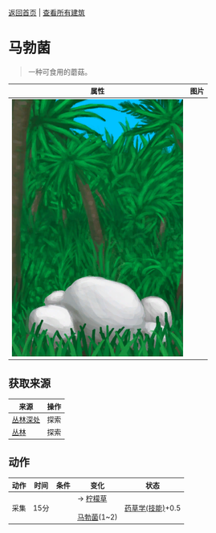 [返回首页](index.md)   |  [查看所有建筑](building.md)
# 马勃菌  
> 一种可食用的蘑菇。  
  
  属性  |   图片   
 ----  |  ----:   
   |  ![](Sprite/PuffballsPlant.png)   
  
## 获取来源  
来源  |  操作  
----  |  ----  
[丛林深处](DeepJungle.md)  |  探索  
[丛林](Jungle.md)  |  探索  
## 动作  
动作  |  时间  |  条件  |  变化  |  状态  
----  |  ----  |  ----  |  ----  |  ----  
采集  |  15分  |    |  → [柠檬草](LemongrassStalks.md)<br><br>[马勃菌](Puffballs.md)(1~2)  |  [药草学(技能)](Skill_Herbology.md)+0.5  
